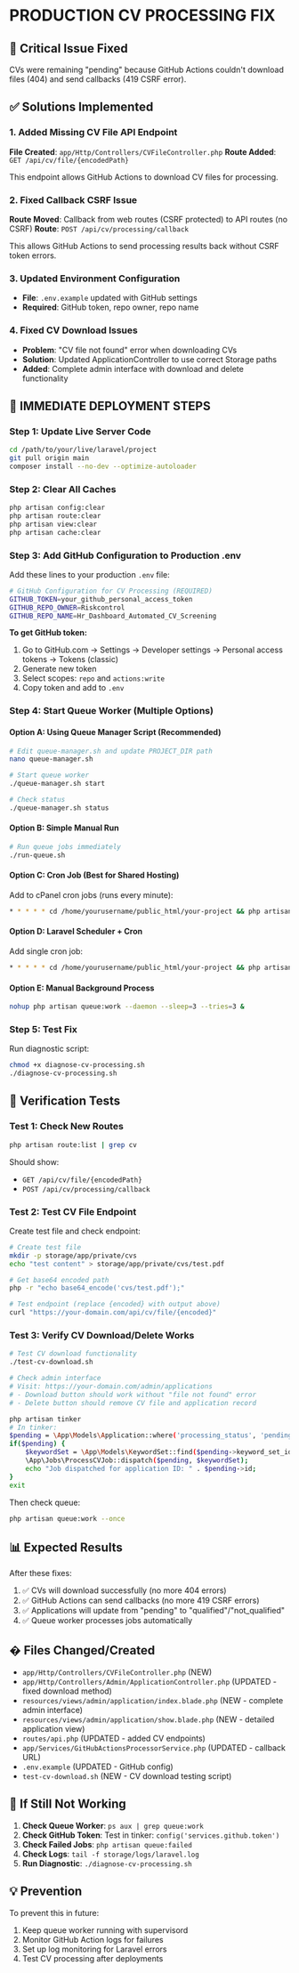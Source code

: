 # PRODUCTION CV PROCESSING FIX

## 🚨 Critical Issue Fixed
CVs were remaining "pending" because GitHub Actions couldn't download files (404) and send callbacks (419 CSRF error).

## ✅ Solutions Implemented

### 1. Added Missing CV File API Endpoint
**File Created**: `app/Http/Controllers/CVFileController.php`
**Route Added**: `GET /api/cv/file/{encodedPath}`

This endpoint allows GitHub Actions to download CV files for processing.

### 2. Fixed Callback CSRF Issue  
**Route Moved**: Callback from web routes (CSRF protected) to API routes (no CSRF)
**Route**: `POST /api/cv/processing/callback`

This allows GitHub Actions to send processing results back without CSRF token errors.

### 3. Updated Environment Configuration
- **File**: `.env.example` updated with GitHub settings
- **Required**: GitHub token, repo owner, repo name

### 4. Fixed CV Download Issues
- **Problem**: "CV file not found" error when downloading CVs
- **Solution**: Updated ApplicationController to use correct Storage paths
- **Added**: Complete admin interface with download and delete functionality

## 🔧 IMMEDIATE DEPLOYMENT STEPS

### Step 1: Update Live Server Code
```bash
cd /path/to/your/live/laravel/project
git pull origin main
composer install --no-dev --optimize-autoloader
```

### Step 2: Clear All Caches
```bash
php artisan config:clear
php artisan route:clear  
php artisan view:clear
php artisan cache:clear
```

### Step 3: Add GitHub Configuration to Production .env
Add these lines to your production `.env` file:

```bash
# GitHub Configuration for CV Processing (REQUIRED)
GITHUB_TOKEN=your_github_personal_access_token
GITHUB_REPO_OWNER=Riskcontrol
GITHUB_REPO_NAME=Hr_Dashboard_Automated_CV_Screening
```

**To get GitHub token:**
1. Go to GitHub.com → Settings → Developer settings → Personal access tokens → Tokens (classic)
2. Generate new token
3. Select scopes: `repo` and `actions:write`
4. Copy token and add to `.env`

### Step 4: Start Queue Worker (Multiple Options)

#### Option A: Using Queue Manager Script (Recommended)
```bash
# Edit queue-manager.sh and update PROJECT_DIR path
nano queue-manager.sh

# Start queue worker
./queue-manager.sh start

# Check status
./queue-manager.sh status
```

#### Option B: Simple Manual Run
```bash
# Run queue jobs immediately
./run-queue.sh
```

#### Option C: Cron Job (Best for Shared Hosting)
Add to cPanel cron jobs (runs every minute):
```bash
* * * * * cd /home/yourusername/public_html/your-project && php artisan queue:work --stop-when-empty --timeout=50 > /dev/null 2>&1
```

#### Option D: Laravel Scheduler + Cron
Add single cron job:
```bash
* * * * * cd /home/yourusername/public_html/your-project && php artisan schedule:run >> /dev/null 2>&1
```

#### Option E: Manual Background Process
```bash
nohup php artisan queue:work --daemon --sleep=3 --tries=3 &
```

### Step 5: Test Fix
Run diagnostic script:
```bash
chmod +x diagnose-cv-processing.sh
./diagnose-cv-processing.sh
```

## 🧪 Verification Tests

### Test 1: Check New Routes
```bash
php artisan route:list | grep cv
```
Should show:
- `GET /api/cv/file/{encodedPath}`  
- `POST /api/cv/processing/callback`

### Test 2: Test CV File Endpoint
Create test file and check endpoint:
```bash
# Create test file
mkdir -p storage/app/private/cvs
echo "test content" > storage/app/private/cvs/test.pdf

# Get base64 encoded path
php -r "echo base64_encode('cvs/test.pdf');"

# Test endpoint (replace {encoded} with output above)
curl "https://your-domain.com/api/cv/file/{encoded}"
```

### Test 3: Verify CV Download/Delete Works
```bash
# Test CV download functionality
./test-cv-download.sh

# Check admin interface
# Visit: https://your-domain.com/admin/applications
# - Download button should work without "file not found" error
# - Delete button should remove CV file and application record
```
```bash
php artisan tinker
# In tinker:
$pending = \App\Models\Application::where('processing_status', 'pending')->first();
if($pending) {
    $keywordSet = \App\Models\KeywordSet::find($pending->keyword_set_id);
    \App\Jobs\ProcessCVJob::dispatch($pending, $keywordSet);
    echo "Job dispatched for application ID: " . $pending->id;
}
exit
```

Then check queue:
```bash
php artisan queue:work --once
```

## 📊 Expected Results

After these fixes:
1. ✅ CVs will download successfully (no more 404 errors)
2. ✅ GitHub Actions can send callbacks (no more 419 CSRF errors) 
3. ✅ Applications will update from "pending" to "qualified"/"not_qualified"
4. ✅ Queue worker processes jobs automatically

## � Files Changed/Created

- `app/Http/Controllers/CVFileController.php` (NEW)
- `app/Http/Controllers/Admin/ApplicationController.php` (UPDATED - fixed download method)
- `resources/views/admin/application/index.blade.php` (NEW - complete admin interface)
- `resources/views/admin/application/show.blade.php` (NEW - detailed application view)
- `routes/api.php` (UPDATED - added CV endpoints)
- `app/Services/GitHubActionsProcessorService.php` (UPDATED - callback URL)
- `.env.example` (UPDATED - GitHub config)
- `test-cv-download.sh` (NEW - CV download testing script)

## 🚨 If Still Not Working

1. **Check Queue Worker**: `ps aux | grep queue:work`
2. **Check GitHub Token**: Test in tinker: `config('services.github.token')`
3. **Check Failed Jobs**: `php artisan queue:failed`
4. **Check Logs**: `tail -f storage/logs/laravel.log`
5. **Run Diagnostic**: `./diagnose-cv-processing.sh`

## 💡 Prevention
To prevent this in future:
1. Keep queue worker running with supervisord
2. Monitor GitHub Action logs for failures
3. Set up log monitoring for Laravel errors
4. Test CV processing after deployments
